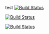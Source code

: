 test 
[![Build Status](https://jenkins.streamion.io/buildStatus/icon?job=instavote%2Fworker-build&color=blue)](https://jenkins.streamion.io/job/instavote/job/worker-build/)

[![Build Status](https://jenkins.streamion.io/buildStatus/icon?job=instavote%2Fworker-test&subject=UnitTest)](https://jenkins.streamion.io/job/instavote/job/worker-test/)

[![Build Status](https://jenkins.streamion.io/buildStatus/icon?job=instavote%2Fworker-package&subject=Package)](https://jenkins.streamion.io/job/instavote/job/worker-package/)
